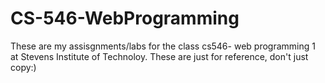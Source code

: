 # CS-546-WebProgramming

These are my assisgnments/labs for the class cs546- web programming 1 at Stevens Institute of Technoloy. These are just for reference, don't just copy:)
